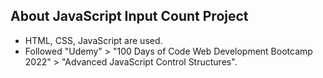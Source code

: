 ## About JavaScript Input Count Project

<ul>
    <li>HTML, CSS, JavaScript are used.</li>
    <li>Followed "Udemy" > "100 Days of Code Web Development Bootcamp 2022" > "Advanced JavaScript Control Structures".</li>
</ul>